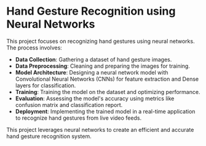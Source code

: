 # Hand Gesture Recognition using Neural Networks

This project focuses on recognizing hand gestures using neural networks. The process involves:

- **Data Collection**: Gathering a dataset of hand gesture images.
- **Data Preprocessing**: Cleaning and preparing the images for training.
- **Model Architecture**: Designing a neural network model with Convolutional Neural Networks (CNNs) for feature extraction and Dense layers for classification.
- **Training**: Training the model on the dataset and optimizing performance.
- **Evaluation**: Assessing the model's accuracy using metrics like confusion matrix and classification report.
- **Deployment**: Implementing the trained model in a real-time application to recognize hand gestures from live video feeds.

This project leverages neural networks to create an efficient and accurate hand gesture recognition system.
